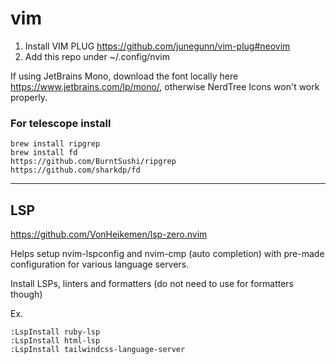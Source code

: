 # vim
1. Install VIM PLUG https://github.com/junegunn/vim-plug#neovim
2. Add this repo under ~/.config/nvim


If using JetBrains Mono, download the font locally here https://www.jetbrains.com/lp/mono/, otherwise NerdTree Icons won't work properly.

### For telescope install
```
brew install ripgrep
brew install fd
https://github.com/BurntSushi/ripgrep
https://github.com/sharkdp/fd
```

---

## LSP

https://github.com/VonHeikemen/lsp-zero.nvim

Helps setup nvim-lspconfig and nvim-cmp (auto completion) with pre-made configuration for various language servers.

Install LSPs, linters and formatters (do not need to use for formatters though)

Ex.
```
:LspInstall ruby-lsp
:LspInstall html-lsp
:LspInstall tailwindcss-language-server
```
